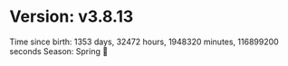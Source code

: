 # Version: v3.8.13
Time since birth: 1353 days, 32472 hours, 1948320 minutes, 116899200 seconds
Season: Spring 🌸

